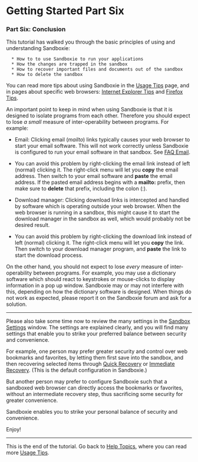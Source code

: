 # Getting Started Part Six

### Part Six: Conclusion

This tutorial has walked you through the basic principles of using and understanding Sandboxie:
```
  * How to to use Sandboxie to run your applications
  * How the changes are trapped in the sandbox
  * How to recover important files and documents out of the sandbox
  * How to delete the sandbox
```

You can read more tips about using Sandboxie in the [Usage Tips](UsageTips) page, and in pages about specific web browsers: [Internet Explorer Tips](InternetExplorerTips) and [Firefox Tips](FirefoxTips).

An important point to keep in mind when using Sandboxie is that it is designed to isolate programs from each other. Therefore you should expect to lose _a small_ measure of inter-operability between programs. For example:

*   Email: Clicking email (_mailto_) links typically causes your web browser to start your email software. This will not work correctly unless Sandboxie is configured to run your email software in that sandbox. See [FAQ Email](FAQ_Email).



*   You can avoid this problem by right-clicking the email link instead of left (normal) clicking it. The right-click menu will let you **copy** the email address. Then switch to your email software and **paste** the email address. If the pasted email address begins with a **mailto:** prefix, then make sure to **delete** that prefix, including the colon (:).



*   Download manager: Clicking download links is intercepted and handled by software which is operating outside your web browser. When the web browser is running in a sandbox, this might cause it to start the download manager in the sandbox as well, which would probably not be desired result.



*   You can avoid this problem by right-clicking the download link instead of left (normal) clicking it. The right-click menu will let you **copy** the link. Then switch to your download manager program, and **paste** the link to start the download process.



On the other hand, you should not expect to lose _every_ measure of inter-operability between programs. For example, you may use a dictionary software which should react to keystrokes or mouse-clicks to display information in a pop up window. Sandboxie may or may not interfere with this, depending on how the dictionary software is designed. When things do not work as expected, please report it on the Sandboxie forum and ask for a solution.

* * *

Please also take some time now to review the many settings in the [Sandbox Settings](SandboxSettings) window. The settings are explained clearly, and you will find many settings that enable you to strike your preferred balance between security and convenience.

For example, one person may prefer greater security and control over web bookmarks and favorites, by letting them first save into the sandbox, and then recovering selected items through [Quick Recovery](QuickRecovery) or [Immediate Recovery](ImmediateRecovery). (This is the default configuration in Sandboxie.)

But another person may prefer to configure Sandboxie such that a sandboxed web browser can directly access the bookmarks or favorites, without an intermediate recovery step, thus sacrificing some security for greater convenience.

Sandboxie enables you to strike your personal balance of security and convenience.

Enjoy!

* * *

This is the end of the tutorial. Go back to [Help Topics](HelpTopics), where you can read more [Usage Tips](UsageTips).
